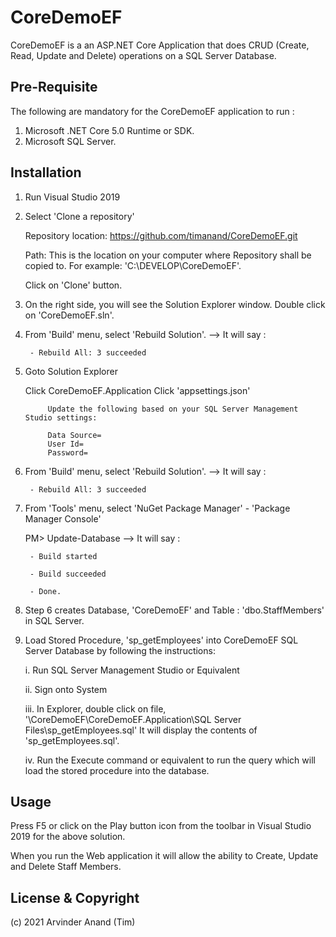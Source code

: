 # CoreDemoEF

CoreDemoEF is a an ASP.NET Core Application that does CRUD (Create, Read, Update and Delete) operations on a SQL Server Database.


## Pre-Requisite
The following are mandatory for the CoreDemoEF application to run :

1. Microsoft .NET Core 5.0 Runtime or SDK.
2. Microsoft SQL Server. 


## Installation

1. Run Visual Studio 2019

2. Select 'Clone a repository'

 	Repository location: 
 	https://github.com/timanand/CoreDemoEF.git

 	Path:
 	This is the location on your computer where Repository shall be copied to. For example: 'C:\DEVELOP\CoreDemoEF\'.

 	Click on 'Clone' button.




3. On the right side, you will see the Solution Explorer window. Double click on 'CoreDemoEF.sln'.



4. From 'Build' menu, select 'Rebuild Solution'. 
	--> It will say : 
		
		- Rebuild All: 3 succeeded


5. Goto Solution Explorer

	Click CoreDemoEF.Application
		Click 'appsettings.json'
		
			Update the following based on your SQL Server Management Studio settings:
			
			Data Source=
			User Id=
			Password=
			


6. From 'Build' menu, select 'Rebuild Solution'.
	--> It will say : 
		
		- Rebuild All: 3 succeeded


7. From 'Tools' menu, select 'NuGet Package Manager' - 'Package Manager Console'

	PM> Update-Database
	--> It will say :
	
		- Build started

		- Build succeeded
		
		- Done.


8. Step 6 creates Database, 'CoreDemoEF' and Table : 'dbo.StaffMembers' in SQL Server.


9. Load Stored Procedure, 'sp_getEmployees' into CoreDemoEF SQL Server Database by following the instructions:

	i. Run SQL Server Management Studio or Equivalent

	ii. Sign onto System

	iii. In Explorer, double click on file, '\CoreDemoEF\CoreDemoEF.Application\SQL Server Files\sp_getEmployees.sql'
	It will display the contents of 'sp_getEmployees.sql'.

	iv. Run the Execute command or equivalent to run the query which will load the stored procedure into the database.



## Usage

Press F5 or click on the Play button icon from the toolbar in Visual Studio 2019 for the above solution.

When you run the Web application it will allow the ability to Create, Update and Delete Staff Members.




## License & Copyright

(c) 2021 Arvinder Anand (Tim)
